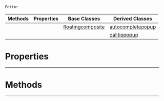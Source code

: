  `Editor`

|Methods|Properties|Base Classes|Derived Classes|
|---|---|---|---|
| | |[floatingcomposite](https://github.com/PlasmaEngine/PlasmaDocs/tree/master/docs/C%2B%2B/code_reference/class_reference/floatingcomposite.markdown)|[autocompletepopup](https://github.com/PlasmaEngine/PlasmaDocs/tree/master/docs/C%2B%2B/code_reference/class_reference/autocompletepopup.markdown)|
| | | |[calltippopup](https://github.com/PlasmaEngine/PlasmaDocs/tree/master/docs/C%2B%2B/code_reference/class_reference/calltippopup.markdown)|


 #  Properties


---  
 #  Methods


---  
 

 